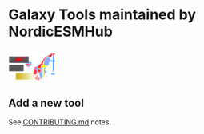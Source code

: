 # Galaxy Tools maintained by NordicESMHub

<img src="nordicESMHub_logo.png" width="100"/>

## Add a new tool

See [CONTRIBUTING.md](CONTRIBUTING.md) notes.

